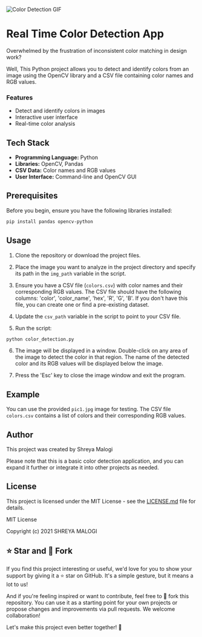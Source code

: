 


![Color Detection GIF](https://github.com/shreyamalogi/color-detector/blob/main/computer%20vision/Color%20detection/media/clrdetgif.gif)

# Real Time Color Detection App

Overwhelmed by the frustration of inconsistent color matching in design work?

Well, This Python project allows you to detect and identify colors from an image using the OpenCV library and a CSV file containing color names and RGB values.

### Features

- Detect and identify colors in images
- Interactive user interface
- Real-time color analysis

## Tech Stack

- **Programming Language:** Python
- **Libraries:** OpenCV, Pandas
- **CSV Data:** Color names and RGB values
- **User Interface:** Command-line and OpenCV GUI


## Prerequisites

Before you begin, ensure you have the following libraries installed:

```bash
pip install pandas opencv-python
```

## Usage

1. Clone the repository or download the project files.

2. Place the image you want to analyze in the project directory and specify its path in the `img_path` variable in the script.

3. Ensure you have a CSV file (`colors.csv`) with color names and their corresponding RGB values. The CSV file should have the following columns: 'color', 'color_name', 'hex', 'R', 'G', 'B'. If you don't have this file, you can create one or find a pre-existing dataset.

4. Update the `csv_path` variable in the script to point to your CSV file.

5. Run the script:

```bash
python color_detection.py
```

6. The image will be displayed in a window. Double-click on any area of the image to detect the color in that region. The name of the detected color and its RGB values will be displayed below the image.

7. Press the 'Esc' key to close the image window and exit the program.

## Example

You can use the provided `pic1.jpg` image for testing. The CSV file `colors.csv` contains a list of colors and their corresponding RGB values.

## Author

This project was created by Shreya Malogi

Please note that this is a basic color detection application, and you can expand it further or integrate it into other projects as needed.

## License

This project is licensed under the MIT License - see the [LICENSE.md](LICENSE.md) file for details.

MIT License

Copyright (c) 2021 SHREYA MALOGI

## ⭐ Star and 🍴 Fork

If you find this project interesting or useful, we'd love for you to show your support by giving it a ⭐ star on GitHub. It's a simple gesture, but it means a lot to us!

And if you're feeling inspired or want to contribute, feel free to 🍴 fork this repository. You can use it as a starting point for your own projects or propose changes and improvements via pull requests. We welcome collaboration!

Let's make this project even better together! 🚀

